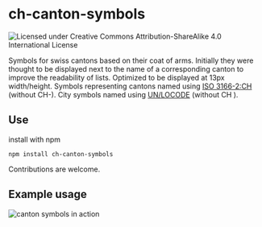 
# ch-canton-symbols
![Licensed under Creative Commons Attribution-ShareAlike 4.0 International License](https://i.creativecommons.org/l/by-sa/4.0/88x31.png)

Symbols for swiss cantons based on their coat of arms. Initially they were thought to be displayed next to the name of a corresponding canton to improve the readability of lists. Optimized to be displayed at 13px width/height. Symbols representing cantons named using [ISO 3166-2:CH](https://www.iso.org/obp/ui/#iso:code:3166:CH) (without CH-). City symbols named using [UN/LOCODE](http://www.unece.org/cefact/codesfortrade/codes_index.html)  (without CH ).
## Use
install with npm
```
npm install ch-canton-symbols
```

Contributions are welcome.

## Example usage
![canton symbols in action](https://raw.githubusercontent.com/nzzdev/ch-canton-symbols/master/example.png)
